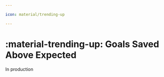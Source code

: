 ```yaml
---

icon: material/trending-up

---
```


# :material-trending-up: **Goals Saved Above Expected**

In production